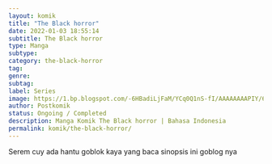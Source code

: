 ```yaml
---
layout: komik
title: "The Black horror"
date: 2022-01-03 18:55:14
subtitle: The Black horror
type: Manga
subtype: 
category: the-black-horror
tag: 
genre: 
subtag: 
label: Series
image: https://1.bp.blogspot.com/-6HBadiLjFaM/YCq0Q1nS-fI/AAAAAAAAPIY/6lVBFopVCZATSFJuj5y6I5xeF-T70LXggCLcBGAsYHQ/s72-c/01.jpg
author: Postkomik
status: Ongoing / Completed
description: Manga Komik The Black horror | Bahasa Indonesia
permalink: komik/the-black-horror/
---
```


Serem cuy ada hantu goblok kaya yang baca sinopsis ini goblog nya
